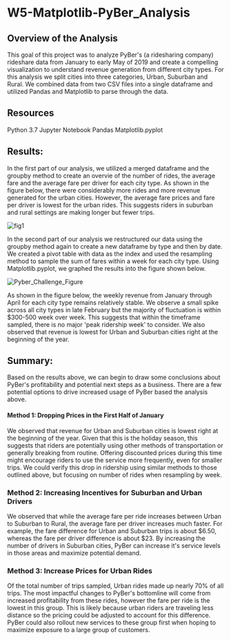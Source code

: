# W5-Matplotlib-PyBer_Analysis

## Overview of the Analysis
This goal of this project was to analyze PyBer's (a ridesharing company) rideshare data from January to early May of 2019 and create a compelling visualization to understand revenue generation from different city types. For this analysis we split cities into three categories, Urban, Suburban and Rural. We combined data from two CSV files into a single dataframe and utilized Pandas and Matplotlib to parse through the data. 

## Resources
Python 3.7
Jupyter Notebook
Pandas
Matplotlib.pyplot

## Results:
In the first part of our analysis, we utilized a merged dataframe and the groupby method to create an overvie of the number of rides, the average fare and the average fare per driver for each city type. As shown in the figure below, there were considerably more rides and more revenue generated for the urban cities. However, the average fare prices and fare per driver is lowest for the urban rides. This suggests riders in suburban and rural settings are making longer but fewer trips. 

![fig1](https://user-images.githubusercontent.com/81983110/119283573-7ba4eb80-bc0b-11eb-82e8-4661671ae8f0.png)

In the second part of our analysis we restructured our data using the groupby method again to create a new dataframe by type and then by date. We created a pivot table with data as the index and used the resampling method to sample the sum of fares within a week for each city type. Using Matplotlib.pyplot, we graphed the results into the figure shown below. 

![Pyber_Challenge_Figure](https://user-images.githubusercontent.com/81983110/119284035-b8bdad80-bc0c-11eb-92ed-d5b559f4c428.png)

As shown in the figure below, the weekly revenue from January through April for each city type remains relatively stable. We observe a small spike across all city types in late February but the majority of fluctuation is within $300-500 week over week. This suggests that within the timeframe sampled, there is no major 'peak ridership week' to consider. We also observed that revenue is lowest for Urban and Suburban cities right at the beginning of the year.

## Summary:
Based on the results above, we can begin to draw some conclusions about PyBer's profitability and potential next steps as a business. There are a few potential options to drive increased usage of PyBer based the analysis above. 
#### Method 1: Dropping Prices in the First Half of January 
We observed that revenue for Urban and Suburban cities is lowest right at the beginning of the year. Given that this is the holiday season, this suggests that riders are potentially using other methods of transportation or generally breaking from routine. Offering discounted prices during this time might encourage riders to use the service more frequently, even for smaller trips. We could verify this drop in ridership using similar methods to those outlined above, but focusing on number of rides when resampling by week. 
### Method 2: Increasing Incentives for Suburban and Urban Drivers
We observed that while the average fare per ride increases between Urban to Suburban to Rural, the average fare per driver increases much faster. For example, the fare difference for Urban and Suburban trips is about $6.50, whereas the fare per driver difference is about $23. By increasing the number of drivers in Suburban cities, PyBer can increase it's service levels in those areas and maximize potential demand.
### Method 3: Increase Prices for Urban Rides
Of the total number of trips sampled, Urban rides made up nearly 70% of all trips. The most impactful changes to PyBer's bottomline will come from increased profitability from these rides, however the fare per ride is the lowest in this group. This is likely because urban riders are traveling less distance so the pricing could be adjusted to account for this difference. PyBer could also rollout new services to these group first when hoping to maximize exposure to a large group of customers.
